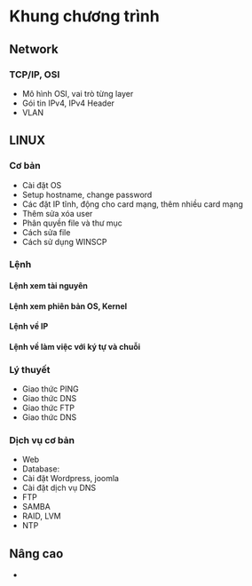 # Khung chương trình 
## Network
### TCP/IP, OSI
- Mô hình OSI, vai trò từng layer
- Gói tin IPv4, IPv4 Header
- VLAN


## LINUX 
### Cơ bản
- Cài đặt OS
- Setup hostname, change password
- Các đặt IP tĩnh, động cho card mạng, thêm nhiều card mạng
- Thêm sửa xóa user
- Phân quyền file và thư mục
- Cách sửa file
- Cách sử dụng WINSCP

### Lệnh
#### Lệnh xem tài nguyên
#### Lệnh xem phiên bản OS, Kernel
#### Lệnh về IP
#### Lệnh về làm việc với ký tự và chuỗi



### Lý thuyết
- Giao thức PING
- Giao thức DNS
- Giao thức FTP
- Giao thức DNS


### Dịch vụ cơ bản
- Web
- Database: 
- Cài đặt Wordpress, joomla
- Cài đặt dịch vụ DNS
- FTP
- SAMBA
- RAID, LVM
- NTP



## Nâng cao
-  

